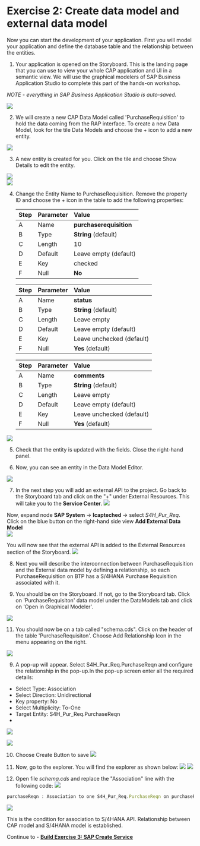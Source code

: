 # Exercise 2: Create data model and external data model 

Now you can start the development of your application. First you will model your application and define the database table and the relationship between the entities.

1. Your application is opened on the Storyboard. This is the landing page that you can use to view your whole CAP application and UI in a semantic view. We will use the graphical modelers of SAP Business Application Studio to complete this part of the hands-on workshop. 

*NOTE - everything in SAP Business Application Studio is auto-saved.*
 
 ![](images/Storyboard.png)
  
2. We will create a new CAP Data Model called 'PurchaseRequisition' to hold the data coming from the RAP interface. To create a new Data Model, look for the tile Data Models and choose the + icon to add a new entity.
   
![](images/DataModel_000.png)

3. A new entity is created for you. Click on the tile and choose Show Details to edit the entity.

![](images/DataModel_000_2.png)   
![](images/DataModel_000_1.png)


4. Change the Entity Name to PurchaseRequisition. Remove the property ID and choose the + icon in the table to add the following properties:

    | Step | Parameter | Value |
    |:-----|:----------|:------|
    | A | Name | **purchaserequisition** |
    | B | Type | **String** (default) |
    | C | Length | 10 |
    | D | Default | Leave empty (default) |
    | E | Key | checked |
    | F | Null | **No**  |

    | Step | Parameter | Value |
    |:-----|:----------|:------|
    | A | Name | **status** |
    | B | Type | **String** (default) |
    | C | Length | Leave empty |
    | D | Default | Leave empty (default) |
    | E | Key | Leave unchecked (default) |
    | F | Null | **Yes** (default) |
   
    | Step | Parameter | Value |
    |:-----|:----------|:------|
    | A | Name | **comments** |
    | B | Type | **String** (default) |
    | C | Length | Leave empty |
    | D | Default | Leave empty (default) |
    | E | Key | Leave unchecked (default) |
    | F | Null | **Yes** (default) |
![](images/DataModel_001.png)

5. Check that the entity is updated with the fields. Close the right-hand panel.

6. Now, you can see an entity in the Data Model Editor.

![](images/DataModel_011.png)

7. In the next step you will add an external API to the project. Go back to the Storyboard tab and click on the "+" under External Resources. This will take you to the **Service Center**. 
![](images/ExternalRes.png)

Now, expand node **SAP System** -> **lcapteched** -> select *S4H_Pur_Req*. Click on the blue button on the right-hand side view **Add External Data Model**   
![](images/External_Data_Model_001.png)

You will now see that the external API is added to the External Resources section of the Storyboard.
![](images/External_Data_Model_002.png)

8. Next you will describe the interconnection between PurchaseRequisition and the External data model by defining a relationship, so each PurchaseRequisition on BTP has a S/4HANA Purchase Requisition associated with it.
   
9. You should be on the Storyboard. If not, go to the Storyboard tab. Click on 'PurchaseRequisiton' data model under the DataModels tab and click on 'Open in Graphical Modeler'.

![](images/OpenCDSModeler.png)  

11. You should now be on a tab called "schema.cds". Click on the header of the table 'PurchaseRequisiton'. Choose Add Relationship Icon in the menu appearing on the right. 
   
![](images/Association_000.png)

9. A pop-up will appear. Select S4H_Pur_Req.PurchaseReqn and configure the relationship in the pop-up.In the pop-up screen enter all the required details:

- Select Type: Association
- Select Direction: Unidirectional
- Key property: No
- Select Multiplicity: To-One
- Target Entity: S4H_Pur_Req.PurchaseReqn
- 
![](images/Association_002.png)

![](images/Association_001.png)

10. Choose Create Button to save
![](images/Association_003.png)

11. Now, go to the explorer. You will find the explorer as shown below:
![](images/Explorer_001.png)
![](images/Explorer_002.png)
11. Open file *schema.cds* and replace the "Association" line with the following code:
![](images/Schema_001.png)

```js
purchaseReqn : Association to one S4H_Pur_Req.PurchaseReqn on purchaseReqn.PurchaseRequisition = purchaserequisition;
```

![](images/Schema_002.png)

This is the condition for association to S/4HANA API. Relationship between CAP model and S/4HANA model is established.

Continue to - **[Build Exercise 3: SAP Create Service](../../../buildcode/exercises/ex3/README.md)**



